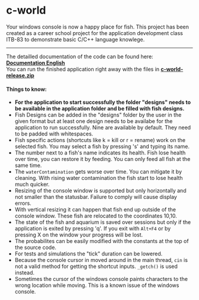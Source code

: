 # c-world
Your windows console is now a happy place for fish.
This project has been created as a career school project for the application development class ITB-83 to demonstrate basic C/C++ language knowlege.     

---

The detailled documentation of the code can be found here: **[Documentation English](Documentation.md)**  
You can run the finished application right away with the files in **[c-world-release.zip](c-world-release.zip)**  

#### Things to know:
* **For the application to start successfully the folder "designs" needs to be available in the application folder and be filled with fish designs.**
* Fish Designs can be added in the "designs" folder by the user in the given format but at least one design needs to be availabe for the application to run successfully. Nine are available by default. They need to be padded with whitespaces.
* Fish specific actions (shortcuts like k = kill or r = rename) work on the selected fish. You may select a fish by pressing 's' and typing its name.
* The number next to a fish's name indicates its health. Fish lose health over time, you can restore it by feeding. You can only feed all fish at the same time.
* The `waterContamination` gets worse over time. You can mitigate it by cleaning. With rising water contamination the fish start to lose health much quicker.
* Resizing of the console window is supported but only horizontally and not smaller than the statusbar. Failure to comply will cause display errors.
* With vertical resizing it can happen that fish end up outside of the console window. These fish are relocated to the coordinates  10,10.
* The state of the fish and aquarium is saved over sessions but only if the application is exited by pressing 'q'. If you exit with  `Alt+F4` or by pressing X on the window your progress will be lost.
* The probabilites can be easily modified with the constants at the top of the source code.
* For tests and simulations the "tick" duration can be lowered.
* Because the console cursor in moved around in the main thread, `cin` is not a valid method for getting the shortcut inputs. `_getch()` is used instead.
* Sometimes the cursor of the windows console paints characters to the wrong location while moving. This is a known issue of the windows console.
